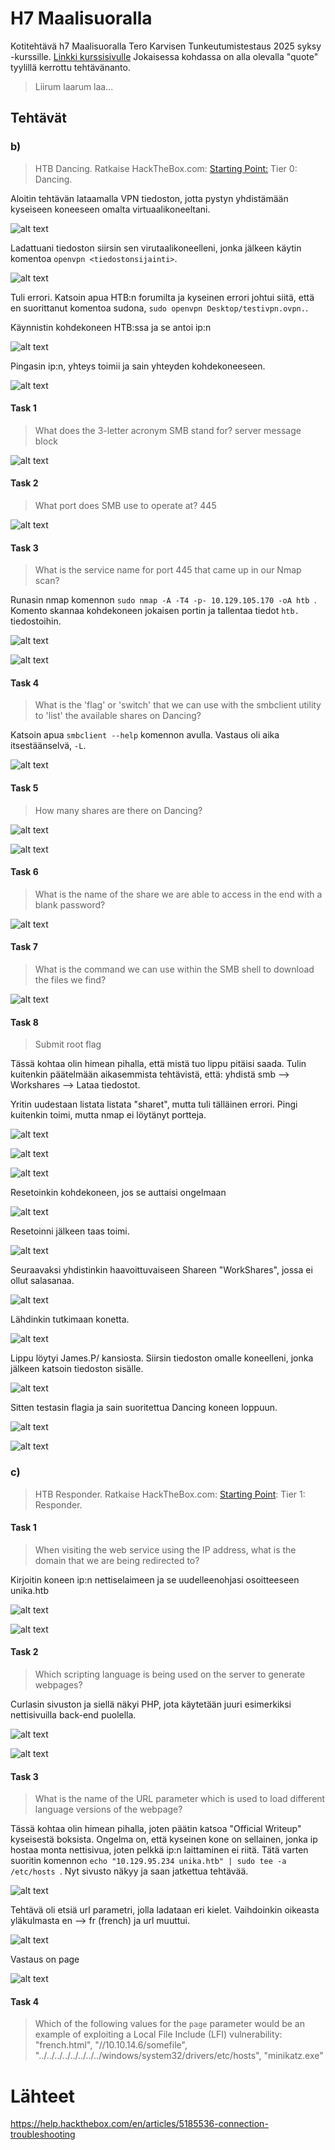 # H7 Maalisuoralla
Kotitehtävä h7 Maalisuoralla Tero Karvisen Tunkeutumistestaus 2025 syksy -kurssille. [Linkki kurssisivulle](https://terokarvinen.com/tunkeutumistestaus/)
Jokaisessa kohdassa on alla olevalla "quote" tyylillä kerrottu tehtävänanto.
>Liirum laarum laa...

## Tehtävät

### b)
> HTB Dancing. Ratkaise HackTheBox.com: [Starting Point:](https://app.hackthebox.com/starting-point) Tier 0: Dancing.

Aloitin tehtävän lataamalla VPN tiedoston, jotta pystyn yhdistämään kyseiseen koneeseen omalta virtuaalikoneeltani.

![alt text](image.png)

Ladattuani tiedoston siirsin sen virutaalikoneelleni, jonka jälkeen käytin komentoa `openvpn <tiedostonsijainti>`.

![alt text](image-1.png)

Tuli errori. Katsoin apua HTB:n forumilta ja kyseinen errori johtui siitä, että en suorittanut komentoa sudona, `sudo openvpn Desktop/testivpn.ovpn.`.

Käynnistin kohdekoneen HTB:ssa ja se antoi ip:n

![alt text](image-3.png)

Pingasin ip:n, yhteys toimii ja sain yhteyden kohdekoneeseen. 

![alt text](image-2.png)

#### Task 1
>What does the 3-letter acronym SMB stand for?
server message block

![alt text](image-3.png)

#### Task 2
> What port does SMB use to operate at?
445

![alt text](image-4.png)

#### Task 3
> What is the service name for port 445 that came up in our Nmap scan?

Runasin nmap komennon `sudo nmap -A -T4 -p- 10.129.105.170 -oA htb
`. Komento skannaa kohdekoneen jokaisen portin ja tallentaa tiedot `htb.` tiedostoihin. 

![alt text](image-5.png)

![alt text](image-6.png)

#### Task 4
> What is the 'flag' or 'switch' that we can use with the smbclient utility to 'list' the available shares on Dancing?

Katsoin apua `smbclient --help` komennon avulla. Vastaus oli aika itsestäänselvä, ``-L``. 

![alt text](image-7.png)

#### Task 5
> How many shares are there on Dancing?

![alt text](image-8.png)

![alt text](image-9.png)

#### Task 6
>What is the name of the share we are able to access in the end with a blank password?

![alt text](image-10.png)

#### Task 7
> What is the command we can use within the SMB shell to download the files we find?

![alt text](image-11.png)

#### Task 8
> Submit root flag

Tässä kohtaa olin himean pihalla, että mistä tuo lippu pitäisi saada. Tulin kuitenkin päätelmään aikasemmista tehtävistä, että: yhdistä smb --> Workshares --> Lataa tiedostot.

Yritin uudestaan listata listata "sharet", mutta tuli tälläinen errori. Pingi kuitenkin toimi, mutta nmap ei löytänyt portteja.

![alt text](image-12.png)

![alt text](image-13.png)

![alt text](image-15.png)

Resetoinkin kohdekoneen, jos se auttaisi ongelmaan

![alt text](image-14.png)

Resetoinni jälkeen taas toimi.

![alt text](image-16.png)

Seuraavaksi yhdistinkin haavoittuvaiseen Shareen "WorkShares", jossa ei ollut salasanaa. 

![alt text](image-17.png)

Lähdinkin tutkimaan konetta.

![alt text](image-18.png)

Lippu löytyi James.P/ kansiosta. Siirsin tiedoston omalle koneelleni, jonka jälkeen katsoin tiedoston sisälle.

![alt text](image-19.png)

Sitten testasin flagia ja sain suoritettua Dancing koneen loppuun.

![alt text](image-20.png)

![alt text](image-21.png)

### c)
> HTB Responder. Ratkaise HackTheBox.com: [Starting Point](https://app.hackthebox.com/starting-point): Tier 1: Responder.

#### Task 1
> When visiting the web service using the IP address, what is the domain that we are being redirected to?

Kirjoitin koneen ip:n nettiselaimeen ja se uudelleenohjasi osoitteeseen unika.htb

![alt text](image-22.png)

![alt text](image-23.png)

#### Task 2
> Which scripting language is being used on the server to generate webpages?

Curlasin sivuston ja siellä näkyi PHP, jota käytetään juuri esimerkiksi nettisivuilla back-end puolella.

![alt text](image-24.png)

![alt text](image-25.png)

#### Task 3
> What is the name of the URL parameter which is used to load different language versions of the webpage?

Tässä kohtaa olin himean pihalla, joten päätin katsoa "Official Writeup" kyseisestä boksista. Ongelma on, että kyseinen kone on sellainen, jonka ip hostaa monta nettisivua, joten pelkkä ip:n laittaminen ei riitä. Tätä varten suoritin komennon `echo "10.129.95.234 unika.htb" | sudo tee -a /etc/hosts
`. Nyt sivusto näkyy ja saan jatkettua tehtävää.

![alt text](image-26.png)


Tehtävä oli etsiä url parametri, jolla ladataan eri kielet. Vaihdoinkin oikeasta yläkulmasta en --> fr (french) ja url muuttui. 

![alt text](image-27.png)

Vastaus on page

![alt text](image-28.png)

#### Task 4 
> Which of the following values for the `page` parameter would be an example of exploiting a Local File Include (LFI) vulnerability: "french.html", "//10.10.14.6/somefile", "../../../../../../../../windows/system32/drivers/etc/hosts", "minikatz.exe"



# Lähteet
https://help.hackthebox.com/en/articles/5185536-connection-troubleshooting